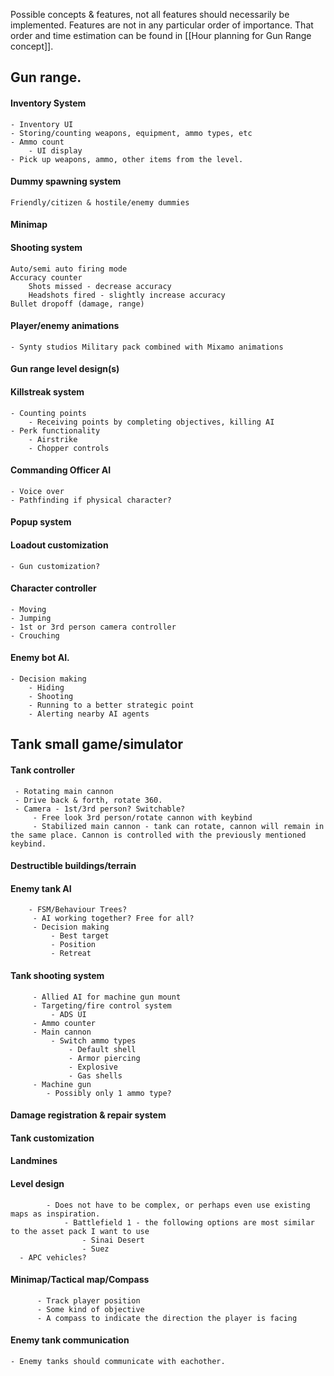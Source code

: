 Possible concepts & features, not all features should necessarily be implemented. Features are not in any particular order of importance. That order and time estimation can be found in [[Hour planning for Gun Range concept]].

## Gun range.
#### Inventory System
	- Inventory UI
	- Storing/counting weapons, equipment, ammo types, etc
	- Ammo count
		- UI display
	- Pick up weapons, ammo, other items from the level.

#### Dummy spawning system
	Friendly/citizen & hostile/enemy dummies

#### Minimap

#### Shooting system
	Auto/semi auto firing mode
	Accuracy counter
		Shots missed - decrease accuracy
		Headshots fired - slightly increase accuracy
	Bullet dropoff (damage, range)

#### Player/enemy animations
    - Synty studios Military pack combined with Mixamo animations
		
#### Gun range level design(s)
#### Killstreak system
	- Counting points
		- Receiving points by completing objectives, killing AI
	- Perk functionality
		- Airstrike
		- Chopper controls
		
#### Commanding Officer AI
	- Voice over
	- Pathfinding if physical character?
#### Popup system
#### Loadout customization
	- Gun customization?
#### Character controller
	- Moving
	- Jumping
	- 1st or 3rd person camera controller
	- Crouching
		
#### Enemy bot AI. 
	- Decision making
		- Hiding
		- Shooting
		- Running to a better strategic point
		- Alerting nearby AI agents

## Tank small game/simulator
#### Tank controller
	 - Rotating main cannon
	 - Drive back & forth, rotate 360.
	 - Camera - 1st/3rd person? Switchable?
		 - Free look 3rd person/rotate cannon with keybind
		 - Stabilized main cannon - tank can rotate, cannon will remain in the same place. Cannon is controlled with the previously mentioned keybind.

#### Destructible buildings/terrain

#### Enemy tank AI
		- FSM/Behaviour Trees?
		 - AI working together? Free for all?
		 - Decision making
			 - Best target
			 - Position
			 - Retreat

#### Tank shooting system
		 - Allied AI for machine gun mount
		 - Targeting/fire control system
			 - ADS UI
		 - Ammo counter
		 - Main cannon
			 - Switch ammo types 
				 - Default shell
				 - Armor piercing
				 - Explosive
				 - Gas shells
		 - Machine gun
			- Possibly only 1 ammo type?

#### Damage registration & repair system


#### Tank customization

#### Landmines

#### Level design
			- Does not have to be complex, or perhaps even use existing maps as inspiration. 
				- Battlefield 1 - the following options are most similar to the asset pack I want to use
					- Sinai Desert
					- Suez
	  - APC vehicles?

#### Minimap/Tactical map/Compass
		  - Track player position
		  - Some kind of objective
		  - A compass to indicate the direction the player is facing

#### Enemy tank communication
	- Enemy tanks should communicate with eachother.